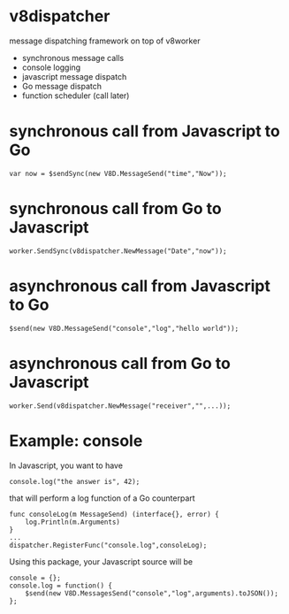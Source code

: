 # v8dispatcher

message dispatching framework on top of v8worker  
- synchronous message calls
- console logging
- javascript message dispatch
- Go message dispatch
- function scheduler (call later)


# synchronous call from Javascript to Go
	var now = $sendSync(new V8D.MessageSend("time","Now"));

# synchronous call from Go to Javascript
	worker.SendSync(v8dispatcher.NewMessage("Date","now"));

# asynchronous call from Javascript to Go
	$send(new V8D.MessageSend("console","log","hello world"));

# asynchronous call from Go to Javascript
	worker.Send(v8dispatcher.NewMessage("receiver","",...));


# Example: console
In Javascript, you want to have

	console.log("the answer is", 42);
	
that will perform a log function of a Go counterpart

	func consoleLog(m MessageSend) (interface{}, error) {
		log.Println(m.Arguments)
	}
	...
	dispatcher.RegisterFunc("console.log",consoleLog);
	
Using this package, your Javascript source will be

	console = {};
	console.log = function() {
		$send(new V8D.MessagesSend("console","log",arguments).toJSON());
	};
